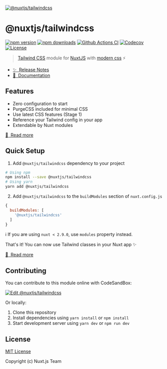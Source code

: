 [![@nuxtjs/tailwindcss](https://tailwindcss.nuxtjs.org/preview.png)](https://tailwindcss.nuxtjs.org)

# @nuxtjs/tailwindcss

[![npm version][npm-version-src]][npm-version-href]
[![npm downloads][npm-downloads-src]][npm-downloads-href]
[![Github Actions CI][github-actions-ci-src]][github-actions-ci-href]
[![Codecov][codecov-src]][codecov-href]
[![License][license-src]][license-href]

> [Tailwind CSS](https://tailwindcss.com) module for [NuxtJS](https://nuxtjs.org) with [modern css](https://tailwindcss.com/docs/using-with-preprocessors#future-css-features) ⚡️

- [✨ &nbsp;Release Notes](https://tailwindcss.nuxtjs.org/releases)
- [📖 &nbsp;Documentation](https://tailwindcss.nuxtjs.org)

## Features

- Zero configuration to start
- PurgeCSS included for minimal CSS
- Use latest CSS features (Stage 1)
- Reference your Tailwind config in your app
- Extendable by Nuxt modules

[📖 &nbsp;Read more](https://tailwindcss.nuxtjs.org)

## Quick Setup

1. Add `@nuxtjs/tailwindcss` dependency to your project

```bash
# Using npm
npm install --save @nuxtjs/tailwindcss
# Using yarn
yarn add @nuxtjs/tailwindcss
```

2. Add `@nuxtjs/tailwindcss` to the `buildModules` section of `nuxt.config.js`

```js
{
  buildModules: [
    '@nuxtjs/tailwindcss'
  ]
}
```

ℹ️ If you are using `nuxt < 2.9.0`, use `modules` property instead.

That's it! You can now use Tailwind classes in your Nuxt app ✨

[📖 &nbsp;Read more](https://tailwindcss.nuxtjs.org/setup)

## Contributing

You can contribute to this module online with CodeSandBox:

[![Edit @nuxtjs/tailwindcss](https://codesandbox.io/static/img/play-codesandbox.svg)](https://codesandbox.io/s/github/nuxt-community/tailwindcss-module/tree/master/?fontsize=14&hidenavigation=1&theme=dark)

Or locally:

1. Clone this repository
2. Install dependencies using `yarn install` or `npm install`
3. Start development server using `yarn dev` or `npm run dev`

## License

[MIT License](./LICENSE)

Copyright (c) Nuxt.js Team

<!-- Badges -->
[npm-version-src]: https://img.shields.io/npm/v/@nuxtjs/tailwindcss/latest.svg
[npm-version-href]: https://npmjs.com/package/@nuxtjs/tailwindcss

[npm-downloads-src]: https://img.shields.io/npm/dt/@nuxtjs/tailwindcss.svg
[npm-downloads-href]: https://npmjs.com/package/@nuxtjs/tailwindcss

[github-actions-ci-src]: https://github.com/nuxt-community/tailwindcss-module/workflows/ci/badge.svg
[github-actions-ci-href]: https://github.com/nuxt-community/tailwindcss-module/actions?query=workflow%3Aci

[codecov-src]: https://img.shields.io/codecov/c/github/nuxt-community/tailwindcss-module.svg
[codecov-href]: https://codecov.io/gh/nuxt-community/tailwindcss-module

[license-src]: https://img.shields.io/npm/l/@nuxtjs/tailwindcss.svg
[license-href]: https://npmjs.com/package/@nuxtjs/tailwindcss
